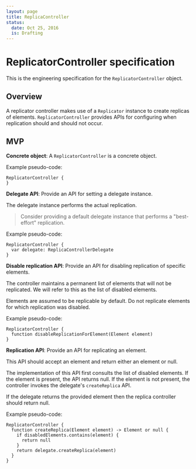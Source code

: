 ```yaml
---
layout: page
title: ReplicaController
status:
  date: Oct 25, 2016
  is: Drafting
---
```


# ReplicatorController specification

This is the engineering specification for the `ReplicatorController` object.

## Overview

A replicator controller makes use of a `Replicator` instance to create replicas of elements. `ReplicatorController` provides APIs for configuring when replication should and should not occur.

## MVP

**Concrete object**: A `ReplicatorController` is a concrete object.

Example pseudo-code:

    ReplicatorController {
    }

**Delegate API**: Provide an API for setting a delegate instance.

The delegate instance performs the actual replication.

> Consider providing a default delegate instance that performs a "best-effort" replication.

Example pseudo-code:

    ReplicatorController {
      var delegate: ReplicaControllerDelegate
    }

**Disable replication API**: Provide an API for disabling replication of specific elements.

The controller maintains a permanent list of elements that will not be replicated. We will refer to this as the list of disabled elements.

Elements are assumed to be replicable by default. Do not replicate elements for which replication was disabled.

Example pseudo-code:

    ReplicatorController {
      function disableReplicationForElement(Element element)
    }

**Replication API**: Provide an API for replicating an element.

This API should accept an element and return either an element or null.

The implementation of this API first consults the list of disabled elements. If the element is present, the API returns null. If the element is not present, the controller invokes the delegate's `createReplica` API.

If the delegate returns the provided element then the replica controller should return null.

Example pseudo-code:

    ReplicatorController {
      function createReplica(Element element) -> Element or null {
        if disabledElements.contains(element) {
          return null
        }
        return delegate.createReplica(element)
      }
    }
